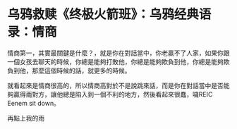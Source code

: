 # 乌鸦救赎《终极火箭班》：乌鸦经典语录：情商

情商第一，其實最關鍵是什麼？，就是你在對話當中，你老贏不了人家，如果你跟一個女孩去聊天的時候，你總是能夠打敗他，你總是能夠欺負到他，你總是能夠欺負到他，那麼這個時候的話，就更多的時候。

就看起來是情商很高的，所以情商高對於不是說跳來話，而是你在對話當中是否能夠贏得兩對方，讓他總是陷入到一個不利的地方，然後看起來很蠢，噦REIC Eenem sit down。

再點上我的雨